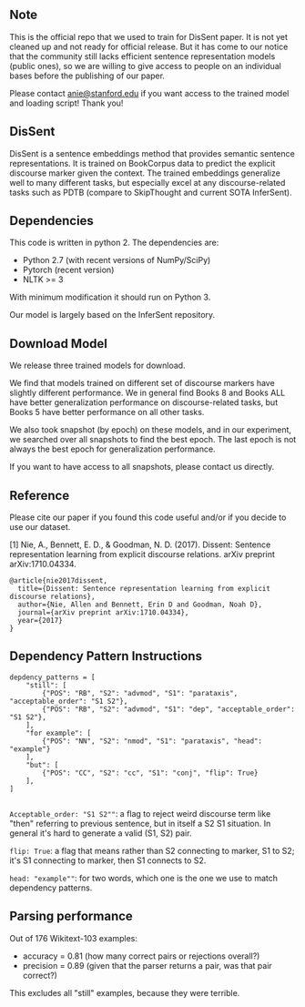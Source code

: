## Note

This is the official repo that we used to train for DisSent paper. It is not yet cleaned up and not ready for official release. But it has come to our notice that the community still lacks efficient sentence representation models (public ones), so we are willing to give access to people on an individual bases before the publishing of our paper. 

Please contact anie@stanford.edu if you want access to the trained model and loading script! Thank you!

## DisSent

DisSent is a sentence embeddings method that provides semantic sentence representations. 
It is trained on BookCorpus data to predict the explicit discourse marker given
the context. The trained embeddings generalize well to many different tasks, but especially excel at any
discourse-related tasks such as PDTB (compare to SkipThought and current SOTA InferSent).

## Dependencies

This code is written in python 2. The dependencies are:

- Python 2.7 (with recent versions of NumPy/SciPy)
- Pytorch (recent version)
- NLTK >= 3

With minimum modification it should run on Python 3.

Our model is largely based on the InferSent repository.

## Download Model

We release three trained models for download.

We find that models trained on different set of discourse markers have slightly different performance. 
We in general find Books 8 and Books ALL have better generalization performance on discourse-related tasks,
but Books 5 have better performance on all other tasks.

We also took snapshot (by epoch) on these models, and in our experiment, we 
searched over all snapshots to find the best epoch.
The last epoch is not always the best epoch for generalization performance.

If you want to have access to all snapshots, please contact us directly. 

## Reference

Please cite our paper if you found this code useful and/or if you decide to use our dataset.

[1] Nie, A., Bennett, E. D., & Goodman, N. D. (2017). 
Dissent: Sentence representation learning from explicit discourse relations. 
arXiv preprint arXiv:1710.04334.

```
@article{nie2017dissent,
  title={Dissent: Sentence representation learning from explicit discourse relations},
  author={Nie, Allen and Bennett, Erin D and Goodman, Noah D},
  journal={arXiv preprint arXiv:1710.04334},
  year={2017}
}
```

## Dependency Pattern Instructions

```
depdency_patterns = [
    "still": [
        {"POS": "RB", "S2": "advmod", "S1": "parataxis", "acceptable_order": "S1 S2"},
        {"POS": "RB", "S2": "advmod", "S1": "dep", "acceptable_order": "S1 S2"},
    ],
    "for example": [
        {"POS": "NN", "S2": "nmod", "S1": "parataxis", "head": "example"}
    ],
    "but": [
        {"POS": "CC", "S2": "cc", "S1": "conj", "flip": True}
    ],
]
  
```

`Acceptable_order: "S1 S2""`: a flag to reject weird discourse term like "then" referring to previous sentence, 
but in itself a S2 S1 situation. In general it's hard to generate a valid (S1, S2) pair.

`flip: True`: a flag that means rather than S2 connecting to marker, S1 to S2; it's S1 connecting to marker, 
then S1 connects to S2.

`head: "example""`: for two words, which one is the one we use to match dependency patterns. 

## Parsing performance

Out of 176 Wikitext-103 examples:
* accuracy = 0.81 (how many correct pairs or rejections overall?)
* precision = 0.89 (given that the parser returns a pair, was that pair correct?)

This excludes all "still" examples, because they were terrible.
